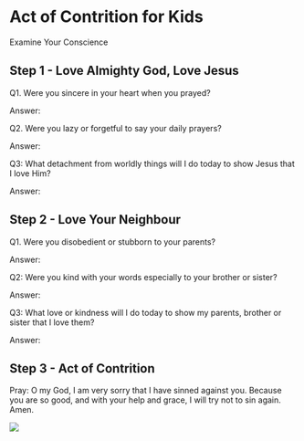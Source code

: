# Act of Contrition for Kids

Examine Your Conscience

## Step 1 - Love Almighty God, Love Jesus

Q1. Were you sincere in your heart when you prayed?

Answer:

Q2. Were you lazy or forgetful to say your daily prayers?

Answer:

Q3: What detachment from worldly things will I do today to show Jesus that I love Him?

Answer:

## Step 2 - Love Your Neighbour

Q1. Were you disobedient or stubborn to your parents?

Answer:

Q2: Were you kind with your words especially to your brother or sister?

Answer:

Q3: What love or kindness will I do today to show my parents, brother or sister that I love them?

Answer:

## Step 3 - Act of Contrition

Pray: O my God, I am very sorry that I have sinned against you. Because you are so good, and with your help and grace, I will try not to sin again. Amen.

![][1]

[1]: images/047-act-of-contrition-for-kids/step-3---act-of-contrition.jpg